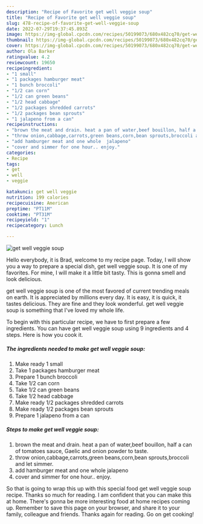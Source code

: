 ```yaml
---
description: "Recipe of Favorite get well veggie soup"
title: "Recipe of Favorite get well veggie soup"
slug: 478-recipe-of-favorite-get-well-veggie-soup
date: 2022-07-29T19:37:45.893Z
image: https://img-global.cpcdn.com/recipes/50199073/680x482cq70/get-well-veggie-soup-recipe-main-photo.jpg
thumbnail: https://img-global.cpcdn.com/recipes/50199073/680x482cq70/get-well-veggie-soup-recipe-main-photo.jpg
cover: https://img-global.cpcdn.com/recipes/50199073/680x482cq70/get-well-veggie-soup-recipe-main-photo.jpg
author: Ola Barker
ratingvalue: 4.2
reviewcount: 19650
recipeingredient:
- "1 small"
- "1 packages hamburger meat"
- "1 bunch broccoli"
- "1/2 can corn"
- "1/2 can green beans"
- "1/2 head cabbage"
- "1/2 packages shredded carrots"
- "1/2 packages bean sprouts"
- "1 jalapeno from a can"
recipeinstructions:
- "brown the meat and drain. heat a pan of water,beef bouillon, half a can of tomatoes sauce, Gaelic and onion powder to taste."
- "throw onion,cabbage,carrots,green beans,corn,bean sprouts,broccoli and let simmer."
- "add hamburger meat and one whole  jalapeno"
- "cover and simmer for one hour.. enjoy."
categories:
- Recipe
tags:
- get
- well
- veggie

katakunci: get well veggie 
nutrition: 199 calories
recipecuisine: American
preptime: "PT11M"
cooktime: "PT31M"
recipeyield: "1"
recipecategory: Lunch

---
```



![get well veggie soup](https://img-global.cpcdn.com/recipes/50199073/680x482cq70/get-well-veggie-soup-recipe-main-photo.jpg)

Hello everybody, it is Brad, welcome to my recipe page. Today, I will show you a way to prepare a special dish, get well veggie soup. It is one of my favorites. For mine, I will make it a little bit tasty. This is gonna smell and look delicious.

get well veggie soup is one of the most favored of current trending meals on earth. It is appreciated by millions every day. It is easy, it is quick, it tastes delicious. They are fine and they look wonderful. get well veggie soup is something that I've loved my whole life.




To begin with this particular recipe, we have to first prepare a few ingredients. You can have get well veggie soup using 9 ingredients and 4 steps. Here is how you cook it.

<!--inarticleads1-->

##### The ingredients needed to make get well veggie soup:

1. Make ready 1 small
1. Take 1 packages hamburger meat
1. Prepare 1 bunch broccoli
1. Take 1/2 can corn
1. Take 1/2 can green beans
1. Take 1/2 head cabbage
1. Make ready 1/2 packages shredded carrots
1. Make ready 1/2 packages bean sprouts
1. Prepare 1 jalapeno from a can




<!--inarticleads2-->

##### Steps to make get well veggie soup:

1. brown the meat and drain. heat a pan of water,beef bouillon, half a can of tomatoes sauce, Gaelic and onion powder to taste.
1. throw onion,cabbage,carrots,green beans,corn,bean sprouts,broccoli and let simmer.
1. add hamburger meat and one whole  jalapeno
1. cover and simmer for one hour.. enjoy.




So that is going to wrap this up with this special food get well veggie soup recipe. Thanks so much for reading. I am confident that you can make this at home. There's gonna be more interesting food at home recipes coming up. Remember to save this page on your browser, and share it to your family, colleague and friends. Thanks again for reading. Go on get cooking!
